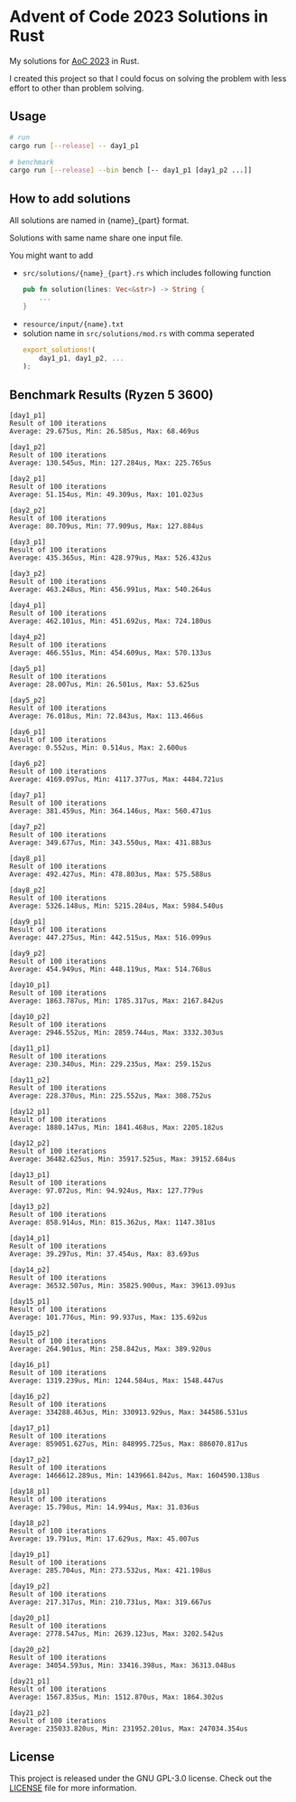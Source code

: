 # Advent of Code 2023 Solutions in Rust

My solutions for [AoC 2023](https://adventofcode.com/2023) in Rust.

I created this project so that I could focus on solving the problem with less effort to other than problem solving.

## Usage

```sh
# run
cargo run [--release] -- day1_p1

# benchmark
cargo run [--release] --bin bench [-- day1_p1 [day1_p2 ...]]
```

## How to add solutions

All solutions are named in {name}\_{part} format.

Solutions with same name share one input file.

You might want to add

- `src/solutions/{name}_{part}.rs` which includes following function
  ```rust
  pub fn solution(lines: Vec<&str>) -> String {
      ...
  }
  ```
- `resource/input/{name}.txt`
- solution name in `src/solutions/mod.rs` with comma seperated
  ```rust
  export_solutions!(
      day1_p1, day1_p2, ...
  );
  ```

## Benchmark Results (Ryzen 5 3600)

```
[day1_p1]
Result of 100 iterations
Average: 29.675us, Min: 26.585us, Max: 68.469us

[day1_p2]
Result of 100 iterations
Average: 130.545us, Min: 127.284us, Max: 225.765us

[day2_p1]
Result of 100 iterations
Average: 51.154us, Min: 49.309us, Max: 101.023us

[day2_p2]
Result of 100 iterations
Average: 80.709us, Min: 77.909us, Max: 127.884us

[day3_p1]
Result of 100 iterations
Average: 435.365us, Min: 428.979us, Max: 526.432us

[day3_p2]
Result of 100 iterations
Average: 463.248us, Min: 456.991us, Max: 540.264us

[day4_p1]
Result of 100 iterations
Average: 462.101us, Min: 451.692us, Max: 724.180us

[day4_p2]
Result of 100 iterations
Average: 466.551us, Min: 454.609us, Max: 570.133us

[day5_p1]
Result of 100 iterations
Average: 28.007us, Min: 26.501us, Max: 53.625us

[day5_p2]
Result of 100 iterations
Average: 76.018us, Min: 72.843us, Max: 113.466us

[day6_p1]
Result of 100 iterations
Average: 0.552us, Min: 0.514us, Max: 2.600us

[day6_p2]
Result of 100 iterations
Average: 4169.097us, Min: 4117.377us, Max: 4484.721us

[day7_p1]
Result of 100 iterations
Average: 381.459us, Min: 364.146us, Max: 560.471us

[day7_p2]
Result of 100 iterations
Average: 349.677us, Min: 343.550us, Max: 431.883us

[day8_p1]
Result of 100 iterations
Average: 492.427us, Min: 478.803us, Max: 575.588us

[day8_p2]
Result of 100 iterations
Average: 5326.148us, Min: 5215.284us, Max: 5984.540us

[day9_p1]
Result of 100 iterations
Average: 447.275us, Min: 442.515us, Max: 516.099us

[day9_p2]
Result of 100 iterations
Average: 454.949us, Min: 448.119us, Max: 514.768us

[day10_p1]
Result of 100 iterations
Average: 1863.787us, Min: 1785.317us, Max: 2167.842us

[day10_p2]
Result of 100 iterations
Average: 2946.552us, Min: 2859.744us, Max: 3332.303us

[day11_p1]
Result of 100 iterations
Average: 230.340us, Min: 229.235us, Max: 259.152us

[day11_p2]
Result of 100 iterations
Average: 228.370us, Min: 225.552us, Max: 308.752us

[day12_p1]
Result of 100 iterations
Average: 1880.147us, Min: 1841.468us, Max: 2205.182us

[day12_p2]
Result of 100 iterations
Average: 36482.625us, Min: 35917.525us, Max: 39152.684us

[day13_p1]
Result of 100 iterations
Average: 97.072us, Min: 94.924us, Max: 127.779us

[day13_p2]
Result of 100 iterations
Average: 858.914us, Min: 815.362us, Max: 1147.381us

[day14_p1]
Result of 100 iterations
Average: 39.297us, Min: 37.454us, Max: 83.693us

[day14_p2]
Result of 100 iterations
Average: 36532.507us, Min: 35825.900us, Max: 39613.093us

[day15_p1]
Result of 100 iterations
Average: 101.776us, Min: 99.937us, Max: 135.692us

[day15_p2]
Result of 100 iterations
Average: 264.901us, Min: 258.842us, Max: 389.920us

[day16_p1]
Result of 100 iterations
Average: 1319.239us, Min: 1244.584us, Max: 1548.447us

[day16_p2]
Result of 100 iterations
Average: 334288.463us, Min: 330913.929us, Max: 344586.531us

[day17_p1]
Result of 100 iterations
Average: 859051.627us, Min: 848995.725us, Max: 886070.817us

[day17_p2]
Result of 100 iterations
Average: 1466612.289us, Min: 1439661.842us, Max: 1604590.138us

[day18_p1]
Result of 100 iterations
Average: 15.798us, Min: 14.994us, Max: 31.036us

[day18_p2]
Result of 100 iterations
Average: 19.791us, Min: 17.629us, Max: 45.007us

[day19_p1]
Result of 100 iterations
Average: 285.704us, Min: 273.532us, Max: 421.198us

[day19_p2]
Result of 100 iterations
Average: 217.317us, Min: 210.731us, Max: 319.667us

[day20_p1]
Result of 100 iterations
Average: 2778.547us, Min: 2639.123us, Max: 3202.542us

[day20_p2]
Result of 100 iterations
Average: 34054.593us, Min: 33416.398us, Max: 36313.048us

[day21_p1]
Result of 100 iterations
Average: 1567.835us, Min: 1512.870us, Max: 1864.302us

[day21_p2]
Result of 100 iterations
Average: 235033.820us, Min: 231952.201us, Max: 247034.354us
```

## License

This project is released under the GNU GPL-3.0 license. Check out the [LICENSE](LICENSE) file for more information.
